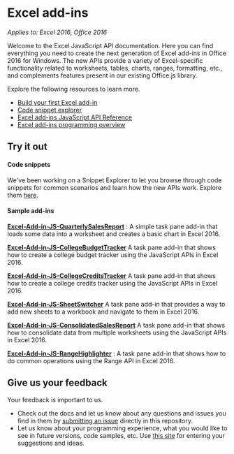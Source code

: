 # Excel add-ins

_Applies to: Excel 2016, Office 2016_

Welcome to the Excel JavaScript API documentation. Here you can find everything you need to create the next generation of Excel add-ins in Office 2016 for Windows. The new APIs provide a variety of Excel-specific functionality related to worksheets, tables, charts, ranges, formatting, etc., and complements features present in our existing Office.js library.

Explore the following resources to learn more. 

* [Build your first Excel add-in](build-your-first-excel-add-in.md)
* [Code snippet explorer](https://github.com/OfficeDev/office-js-snippet-explorer)
* [Excel add-ins JavaScript API Reference](excel-add-ins-javascript-reference.md)
* [Excel add-ins programming overview](excel-add-ins-programming-overview.md)


## Try it out

#### Code snippets

We've been working on a Snippet Explorer to let you browse through code snippets for common scenarios and learn how the new APIs work. Explore them [here](http://officesnippetexplorer.azurewebsites.net/#/snippets/excel). 

#### Sample add-ins

**[Excel-Add-in-JS-QuarterlySalesReport](https://github.com/OfficeDev/Excel-Add-in-JS-QuarterlySalesReport)** : A simple task pane add-in that loads some data into a worksheet and creates a basic chart in Excel 2016. 

**[Excel-Add-in-JS-CollegeBudgetTracker](https://github.com/OfficeDev/Excel-Add-in-JS-CollegeBudgetTracker)** A task pane add-in that shows how to create a college budget tracker using the JavaScript APIs in Excel 2016. 

**[Excel-Add-in-JS-CollegeCreditsTracker](https://github.com/OfficeDev/Excel-Add-in-JS-CollegeCreditsTracker)** A task pane add-in that shows how to create a college credits tracker using the JavaScript APIs in Excel 2016. 

**[Excel-Add-in-JS-SheetSwitcher](https://github.com/OfficeDev/Excel-Add-in-JS-SheetSwitcher)** A task pane add-in that provides a way to add new sheets to a workbook and navigate to them in Excel 2016. 

**[Excel-Add-in-JS-ConsolidatedSalesReport](https://github.com/OfficeDev/Excel-Add-in-JS-ConsolidatedSalesReport)** A task pane add-in that shows how to consolidate data from multiple worksheets using the JavaScript APIs in Excel 2016. 

**[Excel-Add-in-JS-RangeHighlighter](https://github.com/OfficeDev/Excel-Add-in-JS-RangeHighlighter)** : A task pane add-in that shows how to do common operations using the Range API in Excel 2016.


## Give us your feedback

Your feedback is important to us. 

* Check out the docs and let us know about any questions and issues you find in them by [submitting an issue](https://github.com/OfficeDev/office-js-docs/issues) directly in this repository.
* Let us know about your programming experience, what you would like to see in future versions, code samples, etc. Use [this site](http://officespdev.uservoice.com/) for entering your suggestions and ideas.
